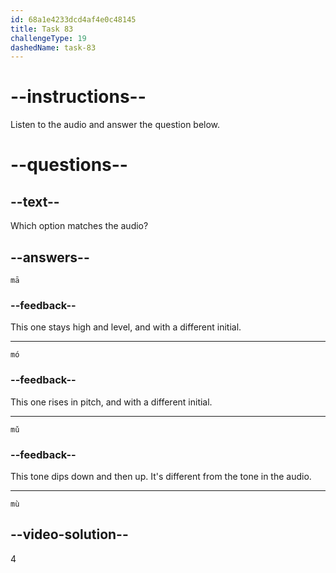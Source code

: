 ```yaml
---
id: 68a1e4233dcd4af4e0c48145
title: Task 83
challengeType: 19
dashedName: task-83
---
```


<!-- (Audio) A: mù -->

# --instructions--

Listen to the audio and answer the question below.

# --questions--

## --text--

Which option matches the audio?

## --answers--

`mā`

### --feedback--

This one stays high and level, and with a different initial.

---

`mó`

### --feedback--

This one rises in pitch, and with a different initial.

---

`mǔ`

### --feedback--

This tone dips down and then up. It's different from the tone in the audio.

---

`mù`

## --video-solution--

4
